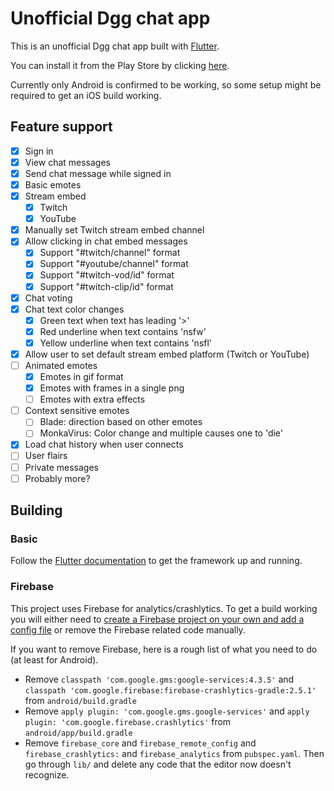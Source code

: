 # Unofficial Dgg chat app

This is an unofficial Dgg chat app built with [Flutter](https://flutter.dev/docs).

You can install it from the Play Store by clicking [here](https://play.google.com/store/apps/details?id=dev.moseco.dgg).

Currently only Android is confirmed to be working, so some setup might be required to get an iOS build working.

## Feature support

- [x] Sign in
- [x] View chat messages
- [x] Send chat message while signed in
- [x] Basic emotes
- [x] Stream embed
    - [x] Twitch
    - [x] YouTube
- [x] Manually set Twitch stream embed channel
- [x] Allow clicking in chat embed messages
    - [x] Support "#twitch/channel" format
    - [x] Support "#youtube/channel" format
    - [x] Support "#twitch-vod/id" format
    - [x] Support "#twitch-clip/id" format
- [x] Chat voting
- [x] Chat text color changes
    - [x] Green text when text has leading '>'
    - [x] Red underline when text contains 'nsfw'
    - [x] Yellow underline when text contains 'nsfl'
- [x] Allow user to set default stream embed platform (Twitch or YouTube)
- [ ] Animated emotes 
    - [x] Emotes in gif format
    - [x] Emotes with frames in a single png
    - [ ] Emotes with extra effects
- [ ] Context sensitive  emotes
    - [ ] Blade: direction based on other emotes
    - [ ] MonkaVirus: Color change and multiple causes one to 'die'
- [x] Load chat history when user connects
- [ ] User flairs
- [ ] Private messages
- [ ] Probably more?

## Building

### Basic

Follow the [Flutter documentation](https://flutter.dev/docs) to get the framework up and running.

### Firebase

This project uses Firebase for analytics/crashlytics. To get a build working you will either need to [create a Firebase project on your own and add a config file](https://firebase.flutter.dev/docs/overview) or remove the Firebase related code manually.

If you want to remove Firebase, here is a rough list of what you need to do (at least for Android).

* Remove `classpath 'com.google.gms:google-services:4.3.5'` and `classpath 'com.google.firebase:firebase-crashlytics-gradle:2.5.1'` from `android/build.gradle`
* Remove `apply plugin: 'com.google.gms.google-services'` and `apply plugin: 'com.google.firebase.crashlytics'` from `android/app/build.gradle`
* Remove `firebase_core` and `firebase_remote_config` and `firebase_crashlytics:` and `firebase_analytics` from `pubspec.yaml`. Then go through `lib/` and delete any code that the editor now doesn't recognize.
